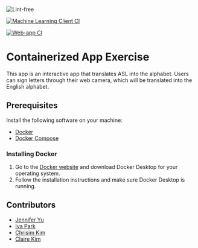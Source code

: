 ![Lint-free](https://github.com/nyu-software-engineering/containerized-app-exercise/actions/workflows/lint.yml/badge.svg)

[![Machine Learning Client CI](https://github.com/software-students-spring2025/4-containers-something/actions/workflows/ml-client.yml/badge.svg?branch=main)](https://github.com/software-students-spring2025/4-containers-something/actions/workflows/ml-client.yml)

[![Web-app CI](https://github.com/software-students-spring2025/4-containers-something/actions/workflows/web-app.yml/badge.svg?branch=main)](https://github.com/software-students-spring2025/4-containers-something/actions/workflows/web-app.yml)


# Containerized App Exercise

This app is an interactive app that translates ASL into the alphabet. Users can sign letters through their web camera, which will be translated into the English alphabet. 

## Prerequisites
Install the following software on your machine:

- [Docker](https://www.docker.com/)
- [Docker Compose](https://docs.docker.com/compose/)

### Installing Docker
1. Go to the [Docker website](https://www.docker.com/products/docker-desktop) and download Docker Desktop for your operating system.
2. Follow the installation instructions and make sure Docker Desktop is running.

## Contributors

- [Jennifer Yu](https://github.com/jenniferyuuu)
- [Iva Park](https://github.com/ivapark)
- [Chrisim Kim](https://github.com/ChrisimKim)
- [Claire Kim](https://github.com/radishsoups)
